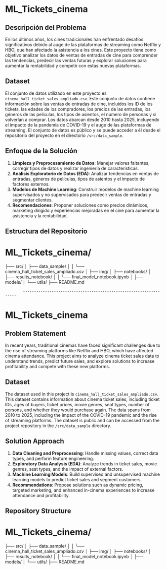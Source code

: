 # ML_Tickets_cinema

## Descripción del Problema
En los últimos años, los cines tradicionales han enfrentado desafíos significativos debido al auge de las plataformas de streaming como Netflix y HBO, que han afectado la asistencia a los cines. Este proyecto tiene como objetivo analizar los datos de ventas de entradas de cine para comprender las tendencias, predecir las ventas futuras y explorar soluciones para aumentar la rentabilidad y competir con estas nuevas plataformas.

## Dataset
El conjunto de datos utilizado en este proyecto es `cinema_hall_ticket_sales_ampliado.csv`. Este conjunto de datos contiene información sobre las ventas de entradas de cine, incluidos los ID de los tickets, las edades de los compradores, los precios de las entradas, los géneros de las películas, los tipos de asientos, el número de personas y si volverían a comprar. Los datos abarcan desde 2010 hasta 2025, incluyendo el impacto de la pandemia de COVID-19 y el auge de las plataformas de streaming. El conjunto de datos es público y se puede acceder a él desde el repositorio del proyecto en el directorio `/src/data_sample`.

## Enfoque de la Solución
1. **Limpieza y Preprocesamiento de Datos**: Manejar valores faltantes, corregir tipos de datos y realizar ingeniería de características.
2. **Análisis Exploratorio de Datos (EDA)**: Analizar tendencias en ventas de entradas, géneros de películas, tipos de asientos y el impacto de factores externos.
3. **Modelos de Machine Learning**: Construir modelos de machine learning supervisados y no supervisados para predecir ventas de entradas y segmentar clientes.
4. **Recomendaciones**: Proponer soluciones como precios dinámicos, marketing dirigido y experiencias mejoradas en el cine para aumentar la asistencia y la rentabilidad.

## Estructura del Repositorio
# ML_Tickets_cinema/
├── src/
│   ├── data_sample/
│   │   └── cinema_hall_ticket_sales_ampliado.csv
│   ├── img/
│   ├── notebooks/
│   ├── results_notebook/
│   │   └── final_model_notebook.ipynb
│   ├── models/
│   └── utils/
├── README.md

            -------------------------------------------------------------------


# ML_Tickets_cinema

## Problem Statement
In recent years, traditional cinemas have faced significant challenges due to the rise of streaming platforms like Netflix and HBO, which have affected cinema attendance. This project aims to analyze cinema ticket sales data to understand trends, predict future sales, and explore solutions to increase profitability and compete with these new platforms.

## Dataset
The dataset used in this project is `cinema_hall_ticket_sales_ampliado.csv`. This dataset contains information about cinema ticket sales, including ticket IDs, ages of buyers, ticket prices, movie genres, seat types, number of persons, and whether they would purchase again. The data spans from 2010 to 2025, including the impact of the COVID-19 pandemic and the rise of streaming platforms. The dataset is public and can be accessed from the project repository in the `/src/data_sample` directory.

## Solution Approach
1. **Data Cleaning and Preprocessing**: Handle missing values, correct data types, and perform feature engineering.
2. **Exploratory Data Analysis (EDA)**: Analyze trends in ticket sales, movie genres, seat types, and the impact of external factors.
3. **Machine Learning Models**: Build supervised and unsupervised machine learning models to predict ticket sales and segment customers.
4. **Recommendations**: Propose solutions such as dynamic pricing, targeted marketing, and enhanced in-cinema experiences to increase attendance and profitability.

## Repository Structure
# ML_Tickets_cinema/
├── src/
│   ├── data_sample/
│   │   └── cinema_hall_ticket_sales_ampliado.csv
│   ├── img/
│   ├── notebooks/
│   ├── results_notebook/
│   │   └── final_model_notebook.ipynb
│   ├── models/
│   └── utils/
├── README.md



